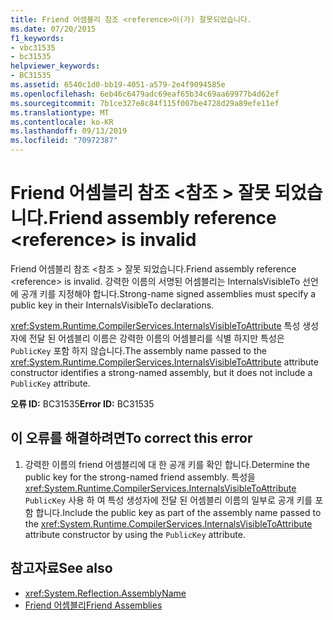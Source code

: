 ```yaml
---
title: Friend 어셈블리 참조 <reference>이(가) 잘못되었습니다.
ms.date: 07/20/2015
f1_keywords:
- vbc31535
- bc31535
helpviewer_keywords:
- BC31535
ms.assetid: 6540c1d0-bb19-4051-a579-2e4f9094585e
ms.openlocfilehash: 6eb46c6479adc69eaf65b34c69aa69977b4d62ef
ms.sourcegitcommit: 7b1ce327e8c84f115f007be4728d29a89efe11ef
ms.translationtype: MT
ms.contentlocale: ko-KR
ms.lasthandoff: 09/13/2019
ms.locfileid: "70972387"
---
```

# <a name="friend-assembly-reference-reference-is-invalid"></a><span data-ttu-id="6a26a-102">Friend 어셈블리 참조 \<참조 > 잘못 되었습니다.</span><span class="sxs-lookup"><span data-stu-id="6a26a-102">Friend assembly reference \<reference> is invalid</span></span>
<span data-ttu-id="6a26a-103">Friend 어셈블리 참조 \<참조 > 잘못 되었습니다.</span><span class="sxs-lookup"><span data-stu-id="6a26a-103">Friend assembly reference \<reference> is invalid.</span></span> <span data-ttu-id="6a26a-104">강력한 이름의 서명된 어셈블리는 InternalsVisibleTo 선언에 공개 키를 지정해야 합니다.</span><span class="sxs-lookup"><span data-stu-id="6a26a-104">Strong-name signed assemblies must specify a public key in their InternalsVisibleTo declarations.</span></span>  
  
 <span data-ttu-id="6a26a-105"><xref:System.Runtime.CompilerServices.InternalsVisibleToAttribute> 특성 생성자에 전달 된 어셈블리 이름은 강력한 이름의 어셈블리를 식별 하지만 특성은 `PublicKey` 포함 하지 않습니다.</span><span class="sxs-lookup"><span data-stu-id="6a26a-105">The assembly name passed to the <xref:System.Runtime.CompilerServices.InternalsVisibleToAttribute> attribute constructor identifies a strong-named assembly, but it does not include a `PublicKey` attribute.</span></span>  
  
 <span data-ttu-id="6a26a-106">**오류 ID:** BC31535</span><span class="sxs-lookup"><span data-stu-id="6a26a-106">**Error ID:** BC31535</span></span>  
  
## <a name="to-correct-this-error"></a><span data-ttu-id="6a26a-107">이 오류를 해결하려면</span><span class="sxs-lookup"><span data-stu-id="6a26a-107">To correct this error</span></span>  
  
1. <span data-ttu-id="6a26a-108">강력한 이름의 friend 어셈블리에 대 한 공개 키를 확인 합니다.</span><span class="sxs-lookup"><span data-stu-id="6a26a-108">Determine the public key for the strong-named friend assembly.</span></span> <span data-ttu-id="6a26a-109">특성을 <xref:System.Runtime.CompilerServices.InternalsVisibleToAttribute> `PublicKey` 사용 하 여 특성 생성자에 전달 된 어셈블리 이름의 일부로 공개 키를 포함 합니다.</span><span class="sxs-lookup"><span data-stu-id="6a26a-109">Include the public key as part of the assembly name passed to the <xref:System.Runtime.CompilerServices.InternalsVisibleToAttribute> attribute constructor by using the `PublicKey` attribute.</span></span>  
  
## <a name="see-also"></a><span data-ttu-id="6a26a-110">참고자료</span><span class="sxs-lookup"><span data-stu-id="6a26a-110">See also</span></span>

- <xref:System.Reflection.AssemblyName>
- [<span data-ttu-id="6a26a-111">Friend 어셈블리</span><span class="sxs-lookup"><span data-stu-id="6a26a-111">Friend Assemblies</span></span>](../../../standard/assembly/friend.md)
